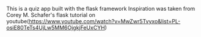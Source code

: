 This is a quiz app built with the flask framework
Inspiration was taken from Corey M. Schafer's flask tutorial on youtube(https://www.youtube.com/watch?v=MwZwr5Tvyxo&list=PL-osiE80TeTs4UjLw5MM6OjgkjFeUxCYH)
